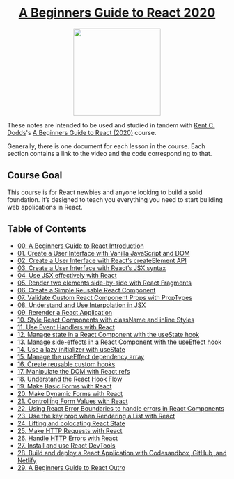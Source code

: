 <h1 align="center"><a href="https://egghead.io/courses/the-beginner-s-guide-to-react">A Beginners Guide to React 2020</a></h1>

<p align="center"><img src="https://d2eip9sf3oo6c2.cloudfront.net/series/square_covers/000/000/160/full/EGH_BeginnersReact2.png" width="200"></p>

These notes are intended to be used and studied in tandem with [Kent C. Dodds](https://egghead.io/instructors/kentcdodds)'s [A Beginners Guide to React (2020)](https://egghead.io/courses/the-beginner-s-guide-to-react) course.

Generally, there is one document for each lesson in the course. Each section contains a link to the video and the code corresponding to that.

## Course Goal

This course is for React newbies and anyone looking to build a solid foundation. It’s designed to teach you everything you need to start building web applications in React.

## Table of Contents

- [00. A Beginners Guide to React Introduction](notes/00-react-a-beginners-guide-to-react-introduction.md)
- [01. Create a User Interface with Vanilla JavaScript and DOM](notes/01-react-create-a-user-interface-with-vanilla-javascript-and-dom.md)
- [02. Create a User Interface with React’s createElement API](notes/02-react-create-a-user-interface-with-react-s-createelement-api.md)
- [03. Create a User Interface with React’s JSX syntax](notes/03-react-create-a-user-interface-with-react-s-jsx-syntax.md)
- [04. Use JSX effectively with React](notes/04-react-use-jsx-effectively-with-react.md)
- [05. Render two elements side-by-side with React Fragments](notes/05-react-render-two-elements-side-by-side-with-react-fragments.md)
- [06. Create a Simple Reusable React Component](notes/06-react-create-a-simple-reusable-react-component-50d59130.md)
- [07. Validate Custom React Component Props with PropTypes](notes/07-react-validate-custom-react-component-props-with-proptypes-9e1b5b13.md)
- [08. Understand and Use Interpolation in JSX](notes/08-react-understand-and-use-interpolation-in-jsx.md)
- [09. Rerender a React Application](notes/09-react-rerender-a-react-application-bea3a0e6.md)
- [10. Style React Components with className and inline Styles](notes/10-react-style-react-components-with-classname-and-inline-styles.md)
- [11. Use Event Handlers with React](notes/11-react-use-event-handlers-with-react-bd53256d.md)
- [12. Manage state in a React Component with the useState hook](notes/12-react-manage-state-in-a-react-component-with-the-usestate-hook.md)
- [13. Manage side-effects in a React Component with the useEffect hook](notes/3-react-manage-side-effects-in-a-react-component-with-the-useeffect-hook.md)
- [14. Use a lazy initializer with useState](notes/14-react-use-a-lazy-initializer-with-usestate.md)
- [15. Manage the useEffect dependency array](notes/15-react-manage-the-useeffect-dependency-array.md)
- [16. Create reusable custom hooks](notes/16-react-create-reusable-custom-hooks.md)
- [17. Manipulate the DOM with React refs](notes/17-react-manipulate-the-dom-with-react-refs-cad5c6be.md)
- [18. Understand the React Hook Flow](notes/18-react-understand-the-react-hook-flow.md)
- [19. Make Basic Forms with React](notes/19-react-make-basic-forms-with-react-cfc2ec08.md)
- [20. Make Dynamic Forms with React](notes/20-react-make-dynamic-forms-with-react-d69753ec.md)
- [21. Controlling Form Values with React](notes/21-react-controlling-form-values-with-react-4627dd2d.md)
- [22. Using React Error Boundaries to handle errors in React Components](notes/22-react-using-react-error-boundaries-to-handle-errors-in-react-components.md)
- [23. Use the key prop when Rendering a List with React](notes/23-react-use-the-key-prop-when-rendering-a-list-with-react-12564a86.md)
- [24. Lifting and colocating React State](notes/24-react-lifting-and-colocating-react-state.md)
- [25. Make HTTP Requests with React](notes/25-react-make-http-requests-with-react-2fc53967.md)
- [26. Handle HTTP Errors with React](notes/26-react-handle-http-errors-with-react.md)
- [27. Install and use React DevTools](notes/27-react-install-and-use-react-devtools.md)
- [28. Build and deploy a React Application with Codesandbox, GitHub, and Netlify](notes/28-react-build-and-deploy-a-react-application-with-codesandbox-github-and-netlify.md)
- [29. A Beginners Guide to React Outro](notes/29-react-a-beginners-guide-to-react-outro.md)
